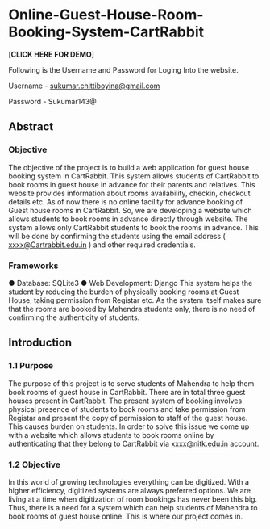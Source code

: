 # Online-Guest-House-Room-Booking-System-CartRabbit

[**CLICK HERE FOR DEMO**]

Following is the Username and Password for Loging Into the website.

Username - sukumar.chittiboyina@gmail.com

Password - Sukumar143@
## Abstract

### Objective
The objective of the project is to build a web application for guest house
booking system in CartRabbit. This system allows students of CartRabbit to book
rooms in guest house in advance for their parents and relatives. This
website provides information about rooms availability, checkin, checkout
details etc.
As of now there is no online facility for advance booking of Guest house
rooms in CartRabbit. So, we are developing a website which allows students to
book rooms in advance directly through website.
The system allows only CartRabbit students to book the rooms in advance. This
will be done by confirming the students using the  email address
(​ xxxx@Cartrabbit.edu.in​ ) and other required credentials.
### Frameworks
● Database: SQLite3
● Web Development: Django
This system helps the student by reducing the burden of physically booking
rooms at Guest House, taking permission from Registar etc. As the system itself
makes sure that the rooms are booked by Mahendra students only, there is no need
of confirming the authenticity of students.

## Introduction

### 1.1 Purpose
The purpose of this project is to serve students of Mahendra to help them book rooms of
guest house in CartRabbit. There are in total three guest houses present in CartRabbit. The
present system of booking involves physical presence of students to book rooms and
take permission from Registar and present the copy of permission to staff of the guest
house. This causes burden on students. In order to solve this issue we come up with a
website which allows students to book rooms online by authenticating that they belong
to CartRabbit via xxxx@nitk.edu.in account.


### 1.2 Objective
In this world of growing technologies everything can be digitized. With a higher
efficiency, digitized systems are always preferred options. We are living at a time when
digitization of room bookings has never been this big. Thus, there is a need for a system
which can help students of Mahendra to book rooms of guest house online. This is where our
project comes in.
